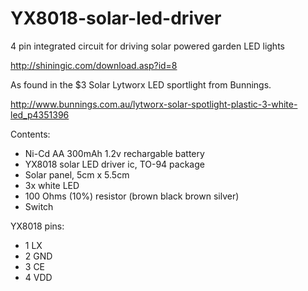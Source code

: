 YX8018-solar-led-driver
=======================

4 pin integrated circuit for driving solar powered garden LED lights

<http://shiningic.com/download.asp?id=8>

As found in the $3 Solar Lytworx LED sportlight from Bunnings.

<http://www.bunnings.com.au/lytworx-solar-spotlight-plastic-3-white-led_p4351396>

Contents:

* Ni-Cd AA 300mAh 1.2v rechargable battery
* YX8018 solar LED driver ic, TO-94 package
* Solar panel, 5cm x 5.5cm
* 3x white LED
* 100 Ohms (10%) resistor (brown black brown silver)
* Switch

YX8018 pins:

* 1 LX
* 2 GND
* 3 CE
* 4 VDD
